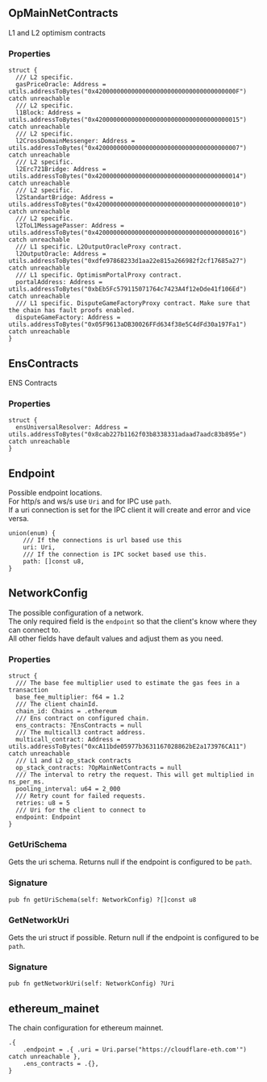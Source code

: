 ## OpMainNetContracts

L1 and L2 optimism contracts

### Properties

```zig
struct {
  /// L2 specific.
  gasPriceOracle: Address = utils.addressToBytes("0x420000000000000000000000000000000000000F") catch unreachable
  /// L2 specific.
  l1Block: Address = utils.addressToBytes("0x4200000000000000000000000000000000000015") catch unreachable
  /// L2 specific.
  l2CrossDomainMessenger: Address = utils.addressToBytes("0x4200000000000000000000000000000000000007") catch unreachable
  /// L2 specific.
  l2Erc721Bridge: Address = utils.addressToBytes("0x4200000000000000000000000000000000000014") catch unreachable
  /// L2 specific.
  l2StandartBridge: Address = utils.addressToBytes("0x4200000000000000000000000000000000000010") catch unreachable
  /// L2 specific.
  l2ToL1MessagePasser: Address = utils.addressToBytes("0x4200000000000000000000000000000000000016") catch unreachable
  /// L1 specific. L2OutputOracleProxy contract.
  l2OutputOracle: Address = utils.addressToBytes("0xdfe97868233d1aa22e815a266982f2cf17685a27") catch unreachable
  /// L1 specific. OptimismPortalProxy contract.
  portalAddress: Address = utils.addressToBytes("0xbEb5Fc579115071764c7423A4f12eDde41f106Ed") catch unreachable
  /// L1 specific. DisputeGameFactoryProxy contract. Make sure that the chain has fault proofs enabled.
  disputeGameFactory: Address = utils.addressToBytes("0x05F9613aDB30026FFd634f38e5C4dFd30a197Fa1") catch unreachable
}
```

## EnsContracts

ENS Contracts

### Properties

```zig
struct {
  ensUniversalResolver: Address = utils.addressToBytes("0x8cab227b1162f03b8338331adaad7aadc83b895e") catch unreachable
}
```

## Endpoint

Possible endpoint locations.\
For http/s and ws/s use `Uri` and for IPC use `path`.\
If a uri connection is set for the IPC client it will create and error and vice versa.

```zig
union(enum) {
    /// If the connections is url based use this
    uri: Uri,
    /// If the connection is IPC socket based use this.
    path: []const u8,
}
```

## NetworkConfig

The possible configuration of a network.\
The only required field is the `endpoint` so that the client's
know where they can connect to.\
All other fields have default values and adjust them as you need.

### Properties

```zig
struct {
  /// The base fee multiplier used to estimate the gas fees in a transaction
  base_fee_multiplier: f64 = 1.2
  /// The client chainId.
  chain_id: Chains = .ethereum
  /// Ens contract on configured chain.
  ens_contracts: ?EnsContracts = null
  /// The multicall3 contract address.
  multicall_contract: Address = utils.addressToBytes("0xcA11bde05977b3631167028862bE2a173976CA11") catch unreachable
  /// L1 and L2 op_stack contracts
  op_stack_contracts: ?OpMainNetContracts = null
  /// The interval to retry the request. This will get multiplied in ns_per_ms.
  pooling_interval: u64 = 2_000
  /// Retry count for failed requests.
  retries: u8 = 5
  /// Uri for the client to connect to
  endpoint: Endpoint
}
```

### GetUriSchema
Gets the uri schema. Returns null if the endpoint
is configured to be `path`.

### Signature

```zig
pub fn getUriSchema(self: NetworkConfig) ?[]const u8
```

### GetNetworkUri
Gets the uri struct if possible. Return null if the endpoint
is configured to be `path`.

### Signature

```zig
pub fn getNetworkUri(self: NetworkConfig) ?Uri
```

## ethereum_mainet

The chain configuration for ethereum mainnet.

```zig
.{
    .endpoint = .{ .uri = Uri.parse("https://cloudflare-eth.com'") catch unreachable },
    .ens_contracts = .{},
}
```

